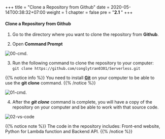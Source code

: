 +++
title = "Clone a Repository from Github"
date = 2020-05-14T00:38:32+07:00
weight = 1
chapter = false
pre = "<b>2.1 </b>"
+++

#### Clone a Repository from Github

1. Go to the directory where you want to clone the repository from **Github**.

2. Open **Command Prompt**

![00-cmd](/images/2/2-00-cmd.png?width=50pc).

3. Run the following command to clone the repository to your computer:
   `git clone https://github.com/conglytran0301/Serverless.git`

{{% notice info %}}
You need to install **[Git](https://git-scm.com/)** on your computer to be able to use the **git clone** command.
{{% /notice %}}

![01-cmd](/images/2/2-01-cmd.png?width=50pc).

4. After the _**git clone**_ command is complete, you will have a copy of the repository on your computer and be able to work with that source code.

![02-vs-code](/images/2/2-02-vs-code.png?width=50pc)

{{% notice note %}}
The code in the repository includes: Front-end website, Python for Lambda function and Backend API.
{{% /notice %}}

